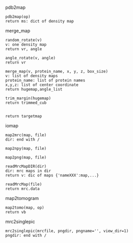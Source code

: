 pdb2map

```
pdb2map(op)
return ms: dict of density map
```



merge_map

```
random_rotate(v)
v: one density map
return vr, angle
```

```
angle_rotate(v, angle)
return vr
```

```
merge_map(v, protein_name, x, y, z, box_size)
v: list of density maps
protein_name: list of protein names
x,y,z: list of center coordinate
return hugemap,angle_list
```

```
trim_margin(hugemap)
return trimmed_cub
```

```

return targetmap

```

iomap

```
map2mrc(map, file)
dir: end with /
```

```
map2npy(map, file)
```

```
map2png(map, file)
```

```
readMrcMapDIR(dir)
dir: mrc maps in dir
return v: dic of maps {'nameXXX':map,...}
```

```
readMrcMap(file)
return mrc.data
```



map2tomogram

```
map2tomo(map, op)
return vb
```



mrc2singlepic

```
mrc2singlepic(mrcfile, pngdir, pngname='', view_dir=1)
pngdir: end with /
```